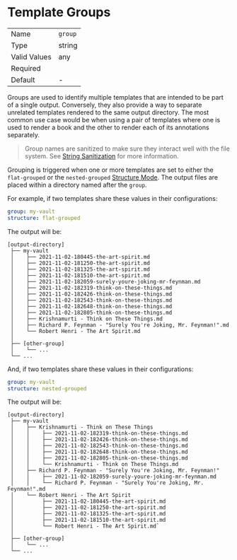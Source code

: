 # Template Groups

|              |                             |
| ------------ | --------------------------- |
| Name         | `group`                     |
| Type         | string                      |
| Valid Values | any                         |
| Required     | <i class="fa fa-check"></i> |
| Default      | -                           |

Groups are used to identify multiple templates that are intended to be part
of a single output. Conversely, they also provide a way to separate unrelated
templates rendered to the same output directory. The most common use case would
be when using a pair of templates where one is used to render a book and the
other to render each of its annotations separately.

> <i class="fa fa-exclamation-circle"></i> Group names are sanitized to make sure
> they interact well with the file system. See
> [String Sanitization][string-sanitization] for more information.

Grouping is triggered when one or more templates are set to either the
`flat-grouped` or the `nested-grouped` [Structure Mode][structure-modes].
The output files are placed within a directory named after the `group`.

For example, if two templates share these values in their configurations:

```yaml
group: my-vault
structure: flat-grouped
```

The output will be:

```plaintext
[output-directory]
 ├── my-vault
 │    ├── 2021-11-02-180445-the-art-spirit.md
 │    ├── 2021-11-02-181250-the-art-spirit.md
 │    ├── 2021-11-02-181325-the-art-spirit.md
 │    ├── 2021-11-02-181510-the-art-spirit.md
 │    ├── 2021-11-02-182059-surely-youre-joking-mr-feynman.md
 │    ├── 2021-11-02-182319-think-on-these-things.md
 │    ├── 2021-11-02-182426-think-on-these-things.md
 │    ├── 2021-11-02-182543-think-on-these-things.md
 │    ├── 2021-11-02-182648-think-on-these-things.md
 │    ├── 2021-11-02-182805-think-on-these-things.md
 │    ├── Krishnamurti - Think on These Things.md
 │    ├── Richard P. Feynman - "Surely You're Joking, Mr. Feynman!".md
 │    └── Robert Henri - The Art Spirit.md
 │
 ├── [other-group]
 │    └── ...
 └── ...
```

And, if two templates share these values in their configurations:

```yaml
group: my-vault
structure: nested-grouped
```

The output will be:

```plaintext
[output-directory]
 ├── my-vault
 │    ├── Krishnamurti - Think on These Things
 │    │    ├── 2021-11-02-182319-think-on-these-things.md
 │    │    ├── 2021-11-02-182426-think-on-these-things.md
 │    │    ├── 2021-11-02-182543-think-on-these-things.md
 │    │    ├── 2021-11-02-182648-think-on-these-things.md
 │    │    ├── 2021-11-02-182805-think-on-these-things.md
 │    │    └── Krishnamurti - Think on These Things.md
 │    ├── Richard P. Feynman - "Surely You're Joking, Mr. Feynman!"
 │    │    ├── 2021-11-02-182059-surely-youre-joking-mr-feynman.md
 │    │    └── Richard P. Feynman - "Surely You're Joking, Mr. Feynman!".md
 │    └── Robert Henri - The Art Spirit
 │         ├── 2021-11-02-180445-the-art-spirit.md
 │         ├── 2021-11-02-181250-the-art-spirit.md
 │         ├── 2021-11-02-181325-the-art-spirit.md
 │         ├── 2021-11-02-181510-the-art-spirit.md
 │         └── Robert Henri - The Art Spirit.md`
 │
 ├── [other-group]
 │    └── ...
 └── ...
```

[string-sanitization]: ./05-string-sanitization.md
[structure-modes]: ./02-03-structure-modes.md
